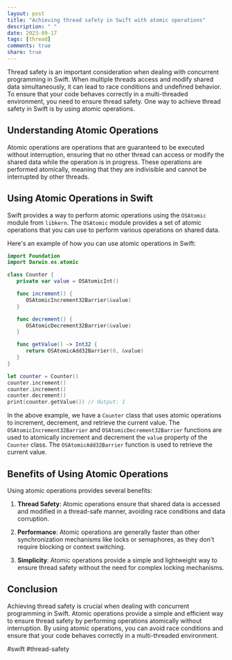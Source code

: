 ```yaml
---
layout: post
title: "Achieving thread safety in Swift with atomic operations"
description: " "
date: 2023-09-17
tags: [thread]
comments: true
share: true
---
```


Thread safety is an important consideration when dealing with concurrent programming in Swift. When multiple threads access and modify shared data simultaneously, it can lead to race conditions and undefined behavior. To ensure that your code behaves correctly in a multi-threaded environment, you need to ensure thread safety. One way to achieve thread safety in Swift is by using atomic operations.

## Understanding Atomic Operations

Atomic operations are operations that are guaranteed to be executed without interruption, ensuring that no other thread can access or modify the shared data while the operation is in progress. These operations are performed atomically, meaning that they are indivisible and cannot be interrupted by other threads.

## Using Atomic Operations in Swift

Swift provides a way to perform atomic operations using the `OSAtomic` module from `libkern`. The `OSAtomic` module provides a set of atomic operations that you can use to perform various operations on shared data.

Here's an example of how you can use atomic operations in Swift:

```swift
import Foundation
import Darwin.os.atomic

class Counter {
   private var value = OSAtomicInt()

   func increment() {
      OSAtomicIncrement32Barrier(&value)
   }

   func decrement() {
      OSAtomicDecrement32Barrier(&value)
   }

   func getValue() -> Int32 {
      return OSAtomicAdd32Barrier(0, &value)
   }
}

let counter = Counter()
counter.increment()
counter.increment()
counter.decrement()
print(counter.getValue()) // Output: 1
```

In the above example, we have a `Counter` class that uses atomic operations to increment, decrement, and retrieve the current value. The `OSAtomicIncrement32Barrier` and `OSAtomicDecrement32Barrier` functions are used to atomically increment and decrement the `value` property of the `Counter` class. The `OSAtomicAdd32Barrier` function is used to retrieve the current value.

## Benefits of Using Atomic Operations

Using atomic operations provides several benefits:

1. **Thread Safety**: Atomic operations ensure that shared data is accessed and modified in a thread-safe manner, avoiding race conditions and data corruption.

2. **Performance**: Atomic operations are generally faster than other synchronization mechanisms like locks or semaphores, as they don't require blocking or context switching.

3. **Simplicity**: Atomic operations provide a simple and lightweight way to ensure thread safety without the need for complex locking mechanisms.

## Conclusion

Achieving thread safety is crucial when dealing with concurrent programming in Swift. Atomic operations provide a simple and efficient way to ensure thread safety by performing operations atomically without interruption. By using atomic operations, you can avoid race conditions and ensure that your code behaves correctly in a multi-threaded environment.

#swift #thread-safety